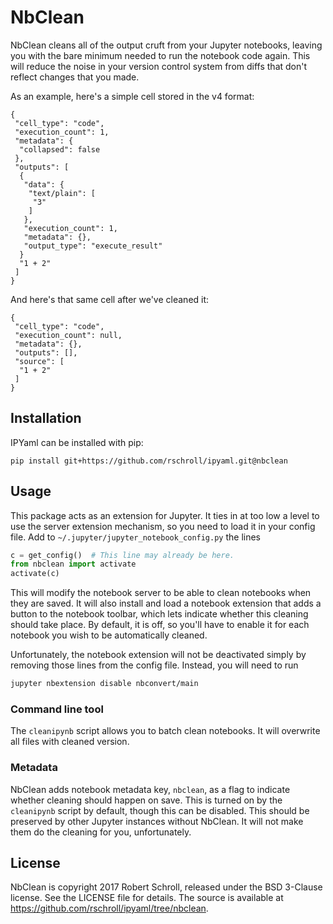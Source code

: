 # NbClean

NbClean cleans all of the output cruft from your Jupyter notebooks, leaving you with the bare minimum needed to run the notebook code again.  This will reduce the noise in your version control system from diffs that don't reflect changes that you made.

As an example, here's a simple cell stored in the v4 format:
```
{
 "cell_type": "code",
 "execution_count": 1,
 "metadata": {
  "collapsed": false
 },
 "outputs": [
  {
   "data": {
    "text/plain": [
     "3"
    ]
   },
   "execution_count": 1,
   "metadata": {},
   "output_type": "execute_result"
  }
  "1 + 2"
 ]
}
```
And here's that same cell after we've cleaned it:
```
{
 "cell_type": "code",
 "execution_count": null,
 "metadata": {},
 "outputs": [],
 "source": [
  "1 + 2"
 ]
}
```

## Installation

IPYaml can be installed with pip:
```
pip install git+https://github.com/rschroll/ipyaml.git@nbclean
```

## Usage

This package acts as an extension for Jupyter.  It ties in at too low a level to use the server extension mechanism, so you need to load it in your config file.  Add to `~/.jupyter/jupyter_notebook_config.py` the lines
```python
c = get_config()  # This line may already be here.
from nbclean import activate
activate(c)
```
This will modify the notebook server to be able to clean notebooks when they are saved.  It will also install and load a notebook extension that adds a button to the notebook toolbar, which lets indicate whether this cleaning should take place.  By default, it is off, so you'll have to enable it for each notebook you wish to be automatically cleaned.

Unfortunately, the notebook extension will not be deactivated simply by removing those lines from the config file.  Instead, you will need to run
```bash
jupyter nbextension disable nbconvert/main
```

### Command line tool

The `cleanipynb` script allows you to batch clean notebooks.  It will overwrite all files with cleaned version.

### Metadata

NbClean adds notebook metadata key, `nbclean`, as a flag to indicate whether cleaning should happen on save.  This is turned on by the `cleanipynb` script by default, though this can be disabled.  This should be preserved by other Jupyter instances without NbClean.  It will not make them do the cleaning for you, unfortunately.

## License

NbClean is copyright 2017 Robert Schroll, released under the BSD 3-Clause license.  See the LICENSE file for details.  The source is available at https://github.com/rschroll/ipyaml/tree/nbclean.
